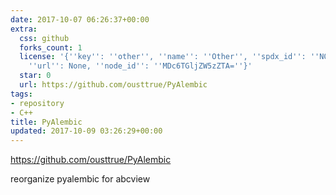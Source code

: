 ```yaml
---
date: 2017-10-07 06:26:37+00:00
extra:
  css: github
  forks_count: 1
  license: '{''key'': ''other'', ''name'': ''Other'', ''spdx_id'': ''NOASSERTION'',
    ''url'': None, ''node_id'': ''MDc6TGljZW5zZTA=''}'
  star: 0
  url: https://github.com/ousttrue/PyAlembic
tags:
- repository
- C++
title: PyAlembic
updated: 2017-10-09 03:26:29+00:00
---
```


<https://github.com/ousttrue/PyAlembic>

reorganize pyalembic for abcview
